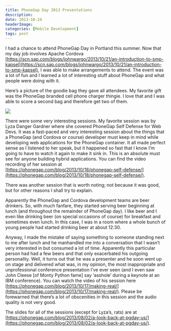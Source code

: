 ```yaml
---
title: PhoneGap Day 2013 Presentations
description: 
date: 2013-10-24
headerImage: 
categories: [Mobile Development]
tags: post
---
```


I had a chance to attend PhoneGap Day in Portland this summer. Now that my day job involves Apache Cordova [https://scn.sap.com/blogs/johnwargo/2013/10/21/an-introduction-to-smp-kapsel](https://scn.sap.com/blogs/johnwargo/2013/10/21/an-introduction-to-smp-kapsel), I was able to make arrangements to attend. The event was a lot of fun and I learned a lot of interesting stuff about PhoneGap and what people were doing with it.

Here’s a picture of the goodie bag they gave all attendees. My favorite gift was the PhoneGap branded cell phone charger thingie. I love that and I was able to score a second bag and therefore get two of them.

![](/images/stories/2013/phonegap-day-gift.png)

There were some very interesting sessions. My favorite session was by Lyza Danger Gardner where she covered PhoneGap Self Defense for Web Devs. It was a fast-paced and very interesting session about the things that a PhoneGap (and Cordova or course) developer must keep in mind while developing web applications for the PhoneGap container. It all made perfect sense as I listened to her speak, but it happened so fast that I know I’m going to have to watch it again to make it sink in. This is an absolute must see for anyone building hybrid applications. You can find the video recording of her session at [https://phonegap.com/blog/2013/10/18/phonegap-self-defense/](https://phonegap.com/blog/2013/10/18/phonegap-self-defense/).

There was another session that is worth noting; not because it was good, but for other reasons I shall try to explain.

Apparently the PhoneGap and Cordova development teams are beer drinkers. So, with much fanfare, they started serving beer beginning at lunch (and throughout the remainder of PhoneGap day). I like beer and I even like drinking beer (on special occasions of course) for breakfast and sometimes even lunch. In this case, I was in a room where a whole bunch of young people had started drinking beer at about 12:30.

Anyway, I made the mistake of saying something to someone standing next to me after lunch and he manhandled me into a conversation that I wasn’t very interested in but consumed a lot of time. Apparently this particular person had had a few beers and that only exacerbated his outgoing personality. Well, it turns out that he was a presenter and he soon went up on stage and delivered what was, in my opinion, the most inappropriate and unprofessional conference presentation I’ve ever seen (and I even saw John Cleese \[of Monty Python fame\] say ‘asshole’ during a keynote at an IBM conference). You can watch the video of his session here [https://phonegap.com/blog/2013/10/17/making-real/](https://phonegap.com/blog/2013/10/17/making-real/). Please be forewarned that there’s a lot of obscenities in this session and the audio quality is not very good.

The slides for all of the sessions (except for Lyza’s, rats) are at [https://phonegap.com/blog/2013/08/02/a-look-back-at-pgday-us/](https://phonegap.com/blog/2013/08/02/a-look-back-at-pgday-us/).